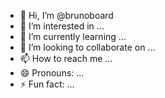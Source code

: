 - 👋 Hi, I’m @brunoboard
- 👀 I’m interested in ...
- 🌱 I’m currently learning ...
- 💞️ I’m looking to collaborate on ...
- 📫 How to reach me ...
- 😄 Pronouns: ...
- ⚡ Fun fact: ...

<!---
brunoboard/brunoboard is a ✨ special ✨ repository because its `README.md` (this file) appears on your GitHub profile.
You can click the Preview link to take a look at your changes.
--->
